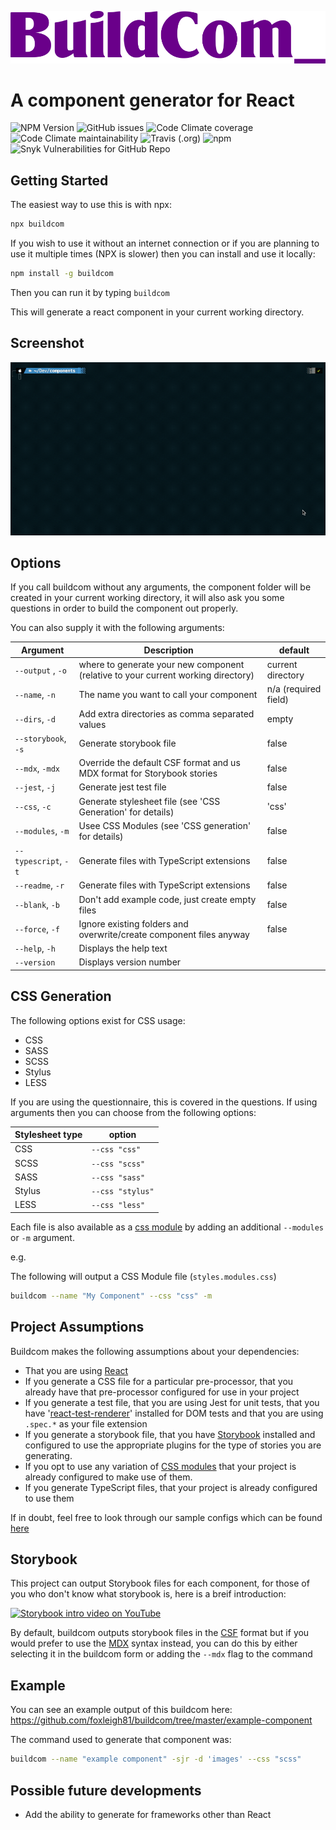![Logo](./logo.png)

# A component generator for React

![NPM Version](https://img.shields.io/npm/v/buildcom?style=for-the-badge)
![GitHub issues](https://img.shields.io/github/issues/foxleigh81/buildcom?style=for-the-badge)
![Code Climate coverage](https://img.shields.io/codeclimate/coverage/foxleigh81/buildcom?style=for-the-badge)
![Code Climate maintainability](https://img.shields.io/codeclimate/maintainability/foxleigh81/buildcom?style=for-the-badge)
![Travis (.org)](https://img.shields.io/travis/foxleigh81/buildcom?style=for-the-badge)
![npm](https://img.shields.io/npm/dt/buildcom?style=for-the-badge)
![Snyk Vulnerabilities for GitHub Repo](https://img.shields.io/snyk/vulnerabilities/github/foxleigh81/buildcom?style=for-the-badge)

## Getting Started

The easiest way to use this is with npx:

```bash
npx buildcom
```

If you wish to use it without an internet connection or if you are planning to use it multiple times (NPX is slower) then you can install and use it locally:

```bash
npm install -g buildcom
```

Then you can run it by typing `buildcom`

This will generate a react component in your current working directory.

## Screenshot

![How buildcom runs](./example.gif)

## Options 

If you call buildcom without any arguments, the component folder will be created in your current working directory, it will also ask you some questions in order to build the component out properly.

You can also supply it with the following arguments:

Argument | Description | default
---- | ---- | ----
`--output` , `-o` | where to generate your new component (relative to your current working directory) | current directory
`--name`, `-n` | The name you want to call your component | n/a (required field)
`--dirs`, `-d` | Add extra directories as comma separated values | empty
`--storybook`, `-s` | Generate storybook file | false
`--mdx`, `-mdx` | Override the default CSF format and us MDX format for Storybook stories | false
`--jest`, `-j` | Generate jest test file | false
`--css`, `-c` | Generate stylesheet file (see 'CSS Generation' for details) | 'css'
`--modules`, `-m` | Usee CSS Modules (see 'CSS generation' for details) | false
`--typescript`, `-t` | Generate files with TypeScript extensions | false
`--readme`, `-r` | Generate files with TypeScript extensions | false
`--blank`, `-b` | Don't add example code, just create empty files | false
`--force`, `-f` | Ignore existing folders and overwrite/create component files anyway | false
`--help`, `-h` | Displays the help text
`--version` | Displays version number

## CSS Generation

The following options exist for CSS usage:

- CSS
- SASS
- SCSS
- Stylus
- LESS

If you are using the questionnaire, this is covered in the questions. If using arguments then you can choose from the following options:

Stylesheet type | option
--- | ---
CSS | `--css "css"`
SCSS | `--css "scss"`
SASS | `--css "sass"`
Stylus | `--css "stylus"`
LESS | `--css "less"`

Each file is also available as a [css module](https://github.com/css-modules/css-modules) by adding an additional `--modules` or `-m` argument.

e.g.

The following will output a CSS Module file (`styles.modules.css`)

```bash
buildcom --name "My Component" --css "css" -m 
```

## Project Assumptions

Buildcom makes the following assumptions about your dependencies:

- That you are using [React](https://reactjs.org/)
- If you generate a CSS file for a particular pre-processor, that you already have that pre-processor configured for use in your project
- If you generate a test file, that you are using Jest for unit tests, that you have '[react-test-renderer](https://www.npmjs.com/package/react-test-renderer)' installed for DOM tests and that you are using `.spec.*` as your file extension
- If you generate a storybook file, that you have [Storybook](https://storybook.js.org/) installed and configured to use the appropriate plugins for the type of stories you are generating.
- If you opt to use any variation of [CSS modules](https://github.com/css-modules/css-modules) that your project is already configured to make use of them.
- If you generate TypeScript files, that your project is already configured to use them

If in doubt, feel free to look through our sample configs which can be found [here](examples/example-project-config)

## Storybook

This project can output Storybook files for each component, for those of you who don't know what storybook is, here is a breif introduction:

[![Storybook intro video on YouTube](https://i.imgur.com/FDvR6zl.jpg)](https://www.youtube.com/watch?v=p-LFh5Y89eM)

By default, buildcom outputs storybook files in the [CSF](https://storybook.js.org/docs/formats/component-story-format/) format but if you would prefer to use the [MDX](https://github.com/storybookjs/storybook/blob/next/addons/docs/docs/mdx.md) syntax instead, you can do this by either selecting it in the buildcom form or adding the `--mdx` flag to the command

## Example 

You can see an example output of this buildcom here: https://github.com/foxleigh81/buildcom/tree/master/example-component

The command used to generate that component was:

```bash
buildcom --name "example component" -sjr -d 'images' --css "scss"
```

## Possible future developments
- Add the ability to generate for frameworks other than React
